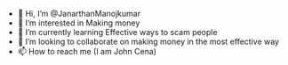 - 👋 Hi, I’m @JanarthanManojkumar
- 👀 I’m interested in Making money 
- 🌱 I’m currently learning Effective ways to scam people
- 💞️ I’m looking to collaborate on making money in the most effective way
- 📫 How to reach me (I am John Cena)

<!---
JanarthanManojkumar/JanarthanManojkumar is a ✨ special ✨ repository because its `README.md` (this file) appears on your GitHub profile.
You can click the Preview link to take a look at your changes.
--->
